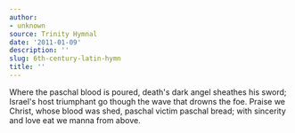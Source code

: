 ```yaml
---
author:
- unknown
source: Trinity Hymnal
date: '2011-01-09'
description: ''
slug: 6th-century-latin-hymn
title: ''
---
```

Where the paschal blood is poured, death's dark angel sheathes his sword;
Israel's host triumphant go though the wave that drowns the foe.
Praise we Christ, whose blood was shed, paschal victim paschal bread; with sincerity and love eat we manna from above.



